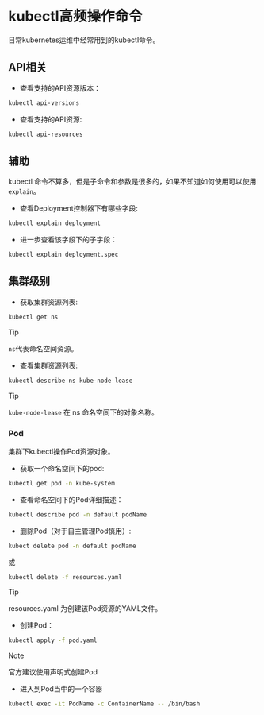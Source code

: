 # kubectl高频操作命令

日常kubernetes运维中经常用到的kubectl命令。

## API相关

- 查看支持的API资源版本：

```bash
kubectl api-versions
```

- 查看支持的API资源:

```bash
kubectl api-resources
```

## 辅助

kubectl 命令不算多，但是子命令和参数是很多的，如果不知道如何使用可以使用 `explain`。

- 查看Deployment控制器下有哪些字段:

```bash
kubectl explain deployment
```

- 进一步查看该字段下的子字段：

```bash
kubectl explain deployment.spec
```

## 集群级别

- 获取集群资源列表:

```bash
kubectl get ns
```

> [!TIP]
> `ns`代表命名空间资源。

- 查看集群资源列表:

```bash
kubectl describe ns kube-node-lease
```

> [!TIP]
> `kube-node-lease` 在 ns 命名空间下的对象名称。

### Pod

集群下kubectl操作Pod资源对象。

- 获取一个命名空间下的pod:

```bash
kubectl get pod -n kube-system
```

- 查看命名空间下的Pod详细描述：

```bash
kubectl describe pod -n default podName
```

- 删除Pod（对于自主管理Pod慎用）:

```bash
kubect delete pod -n default podName
```

或

```bash
kubectl delete -f resources.yaml 
```

> [!TIP]
> resources.yaml 为创建该Pod资源的YAML文件。

- 创建Pod：

```bash
kubectl apply -f pod.yaml
```

> [!NOTE]
> 官方建议使用声明式创建Pod

- 进入到Pod当中的一个容器

```bash
kubectl exec -it PodName -c ContainerName -- /bin/bash
```

